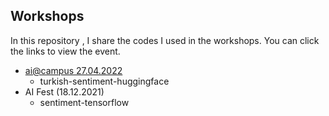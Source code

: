 ## Workshops
In this repository , I share the codes I used in the workshops. You can click the links to view the event.

* [ai@campus 27.04.2022](https://www.youtube.com/watch?v=cROZE_r0E0E)
  * turkish-sentiment-huggingface
* AI Fest (18.12.2021)
  * sentiment-tensorflow
